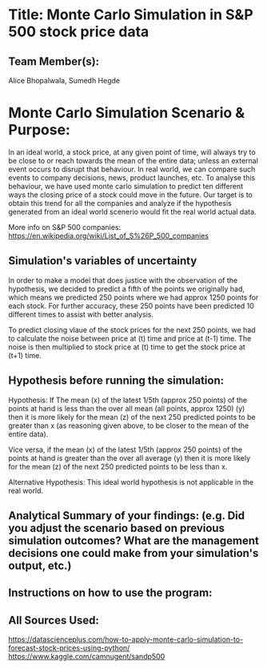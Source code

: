 # Title: Monte Carlo Simulation in S&P 500 stock price data

## Team Member(s):
Alice Bhopalwala, Sumedh Hegde

# Monte Carlo Simulation Scenario & Purpose:
In an ideal world, a stock price, at any given point of time, will always try to be close to or reach towards the mean of the entire data; unless an external event occurs to disrupt that behaviour. In real world, we can compare such events to company decisions, news, product launches, etc. To analyse this behaviour, we have used monte carlo simulation to predict ten different ways the closing price of a stock could move in the future. Our target is to obtain this trend for all the companies and analyze if the hypothesis generated from an ideal world scenerio would fit the real world actual data.

More info on S&P 500 companies: https://en.wikipedia.org/wiki/List_of_S%26P_500_companies

## Simulation's variables of uncertainty
In order to make a model that does justice with the observation of the hypothesis, we decided to predict a fifth of the points we originally had, which means we predicted 250 points where we had approx 1250 points for each stock. For further accuracy, these 250 points have been predicted 10 different times to assist with better analysis.

To predict closing vlaue of the stock prices for the next 250 points, we had to calculate the noise between price at (t) time and price at (t-1) time. The noise is then multiplied to stock price at (t) time to get the stock price at (t+1) time.

## Hypothesis before running the simulation:
Hypothesis: If The mean (x) of the latest 1/5th (approx 250 points) of the points at hand is less than the over all mean (all points, approx 1250) (y) then it is more likely for the mean (z) of the next 250 predicted points to be greater than x (as reasoning given above, to be closer to the mean of the entire data).

Vice versa, if the mean (x) of the latest 1/5th (approx 250 points) of the points at hand is greater than the over all average (y) then it is more likely for the mean (z) of the next 250 predicted points to be less than x.

Alternative Hypothesis: This ideal world hypothesis is not applicable in the real world.

## Analytical Summary of your findings: (e.g. Did you adjust the scenario based on previous simulation outcomes?  What are the management decisions one could make from your simulation's output, etc.)

## Instructions on how to use the program:

## All Sources Used:
https://datascienceplus.com/how-to-apply-monte-carlo-simulation-to-forecast-stock-prices-using-python/
https://www.kaggle.com/camnugent/sandp500
